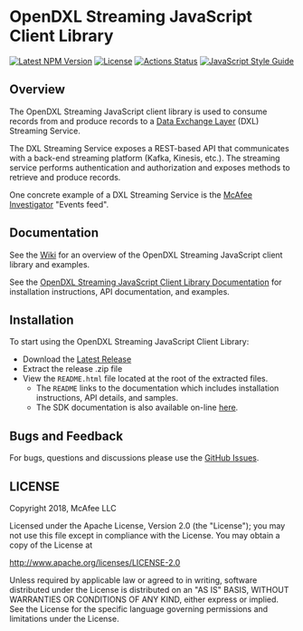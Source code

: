 # OpenDXL Streaming JavaScript Client Library
[![Latest NPM Version](https://img.shields.io/npm/v/@opendxl/dxl-streaming-client.svg)](https://www.npmjs.com/package/@opendxl/dxl-streaming-client)
[![License](https://img.shields.io/badge/License-Apache%202.0-blue.svg)](https://opensource.org/licenses/Apache-2.0)
[![Actions Status](https://github.com/opendxl/opendxl-streaming-client-javascript/workflows/Build/badge.svg)](https://github.com/opendxl/opendxl-streaming-client-javascript/actions)
[![JavaScript Style Guide](https://img.shields.io/badge/code_style-standard-brightgreen.svg)](https://standardjs.com)

## Overview

The OpenDXL Streaming JavaScript client library is used to consume records
from and produce records to a
[Data Exchange Layer](http://www.mcafee.com/us/solutions/data-exchange-layer.aspx)
(DXL) Streaming Service.

The DXL Streaming Service exposes a REST-based API that communicates with a
back-end streaming platform (Kafka, Kinesis, etc.). The streaming service
performs authentication and authorization and exposes methods to retrieve
and produce records.

One concrete example of a DXL Streaming Service is the
[McAfee Investigator](https://www.mcafee.com/enterprise/en-us/products/investigator.html)
"Events feed".

## Documentation

See the
[Wiki](https://github.com/opendxl/opendxl-streaming-client-javascript/wiki)
for an overview of the OpenDXL Streaming JavaScript client library and
examples.

See the
[OpenDXL Streaming JavaScript Client Library Documentation](https://opendxl.github.io/opendxl-streaming-client-javascript/jsdoc)
for installation instructions, API documentation, and examples.

## Installation

To start using the OpenDXL Streaming JavaScript Client Library:

* Download the [Latest Release](https://github.com/opendxl/opendxl-streaming-client-javascript/releases/latest)
* Extract the release .zip file
* View the `README.html` file located at the root of the extracted files.
  * The `README` links to the documentation which includes installation instructions, API details, and samples.
  * The SDK documentation is also available on-line [here](https://opendxl.github.io/opendxl-streaming-client-javascript/jsdoc).

## Bugs and Feedback

For bugs, questions and discussions please use the
[GitHub Issues](https://github.com/opendxl/opendxl-streaming-client-javascript/issues).

## LICENSE

Copyright 2018, McAfee LLC

Licensed under the Apache License, Version 2.0 (the "License"); you may not use
this file except in compliance with the License. You may obtain a copy of the
License at

http://www.apache.org/licenses/LICENSE-2.0

Unless required by applicable law or agreed to in writing, software distributed
under the License is distributed on an "AS IS" BASIS, WITHOUT WARRANTIES OR
CONDITIONS OF ANY KIND, either express or implied. See the License for the
specific language governing permissions and limitations under the License.
